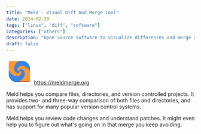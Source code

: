 ```yaml
---
title: "Meld - Visual Diff And Merge Tool"
date: 2024-02-20
tags: ["linux", "diff", "software"]
categories: ["others"]
description: "Open Source Software to visualize differences and merge data."
draft: false
---
```


<img src="https://raw.githubusercontent.com/althaser/website/96f6c74f638ff3ac5e4f29225a88c2534ee3cd6a/static/images/meld.svg" alt="Meld" width="70" height="70"> https://meldmerge.org

Meld helps you compare files, directories, and version controlled projects. It provides two- and three-way comparison of both files and directories, and has support for many popular version control systems.

Meld helps you review code changes and understand patches. It might even help you to figure out what's going on in that merge you keep avoiding.
